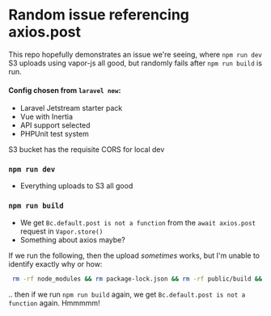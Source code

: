 # Random issue referencing axios.post

This repo hopefully demonstrates an issue we're seeing, where `npm run dev` S3 uploads using vapor-js all good, but randomly fails after `npm run build` is run. 

#### Config chosen from `laravel new`:
- Laravel Jetstream starter pack
- Vue with Inertia
- API support selected
- PHPUnit test system

S3 bucket has the requisite CORS for local dev

### `npm run dev`
- Everything uploads to S3 all good

### `npm run build`
- We get `Bc.default.post is not a function` from the `await axios.post` request in `Vapor.store()`
- Something about axios maybe?

If we run the following, then the upload _sometimes_ works, but I'm unable to identify exactly why or how:
```bash
 rm -rf node_modules && rm package-lock.json && rm -rf public/build && npm install && npm run build --force && art view:clear
```

.. then if we run `npm run build` again, we get `Bc.default.post is not a function` again. Hmmmmm!
